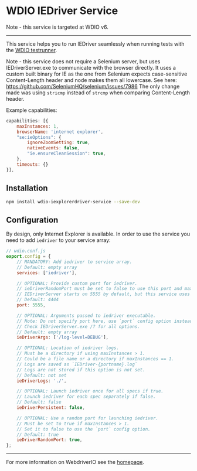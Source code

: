 WDIO IEDriver Service
================================

Note - this service is targeted at WDIO v6.

----

This service helps you to run IEDriver seamlessly when running tests with the
[WDIO testrunner](https://webdriver.io/docs/gettingstarted.html).

Note - this service does not require a Selenium server, but uses IEDriverServer.exe to communicate with the browser
directly. It uses a custom built binary for IE as the one from Selenium expects case-sensitive Content-Length header
and node makes them all lowercase. See here: https://github.com/SeleniumHQ/selenium/issues/7986
The only change made was using `stricmp` instead of `strcmp` when comparing Content-Length header.

Example capabilities:

```js
capabilities: [{
    maxInstances: 1,
    browserName: 'internet explorer',
    "se:ieOptions": {
        ignoreZoomSetting: true,
        nativeEvents: false,
        "ie.ensureCleanSession": true,
    },
    timeouts: {}
}],
```

## Installation

```bash
npm install wdio-iexplorerdriver-service --save-dev
```

## Configuration

By design, only Internet Explorer is available. In order to use the service you need to add `iedriver` to your
service array:

```js
// wdio.conf.js
export.config = {
    // MANDATORY: Add iedriver to service array.
    // Default: empty array
    services: ['iedriver'],

    // OPTIONAL: Provide custom port for iedriver.
    // ieDriverRandomPort must be set to false to use this port and maxInstances must be set to 1.
    // IEDriverServer starts on 5555 by default, but this service uses random port by default.
    // Default: 4444
    port: 5555,

    // OPTIONAL: Arguments passed to iedriver executable.
    // Note: Do not specify port here, use `port` config option instead.
    // Check IEDriverServer.exe /? for all options.
    // Default: empty array
    ieDriverArgs: ['/log-level=DEBUG'],

    // OPTIONAL: Location of iedriver logs.
    // Must be a directory if using maxInstances > 1.
    // Could be a file name or a directory if maxInstances == 1.
    // Logs are saved as `IEDriver-{portname}.log`
    // Logs are not stored if this option is not set.
    // Default: not set
    ieDriverLogs: './',

    // OPTIONAL: Launch iedriver once for all specs if true.
    // Launch iedriver for each spec separately if false.
    // Default: false
    ieDriverPersistent: false,

    // OPTIONAL: Use a random port for launching iedriver.
    // Must be set to true if maxInstances > 1.
    // Set it to false to use the `port` config option.
    // Default: true
    ieDriverRandomPort: true,
};
```

----

For more information on WebdriverIO see the [homepage](https://webdriver.io).
